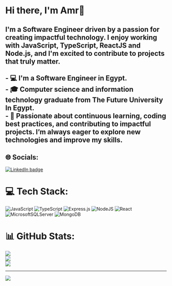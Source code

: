 # Hi there, I'm Amr👋
## I'm a Software Engineer driven by a passion for creating impactful technology.  I enjoy working with JavaScript, TypeScript, ReactJS and Node.js, and I'm excited to contribute to projects that truly matter.<br><br>- 💻 I'm a Software Engineer in Egypt.<br>- 🎓 Computer science and information technology graduate from The Future University In Egypt.<br>- 🔭 Passionate about continuous learning, coding best practices, and contributing to impactful projects. I’m always eager to explore new technologies and improve my skills.

## 🌐 Socials:
[![LinkedIn badge](https://img.shields.io/badge/linkedin-amrmohamed-%230177B5?style=flat&logo=linkedin)](https://www.linkedin.com/in/amr-mohamed-b708a92a6/)

# 💻 Tech Stack:
![JavaScript](https://img.shields.io/badge/javascript-%23323330.svg?style=for-the-badge&logo=javascript&logoColor=%23F7DF1E) ![TypeScript](https://img.shields.io/badge/typescript-%23007ACC.svg?style=for-the-badge&logo=typescript&logoColor=white)  ![Express.js](https://img.shields.io/badge/express.js-%23404d59.svg?style=for-the-badge&logo=express&logoColor=%2361DAFB) ![NodeJS](https://img.shields.io/badge/node.js-6DA55F?style=for-the-badge&logo=node.js&logoColor=white)  ![React](https://img.shields.io/badge/react-%2320232a.svg?style=for-the-badge&logo=react&logoColor=%2361DAFB) ![MicrosoftSQLServer](https://img.shields.io/badge/Microsoft%20SQL%20Server-CC2927?style=for-the-badge&logo=microsoft%20sql%20server&logoColor=white) ![MongoDB](https://img.shields.io/badge/MongoDB-%234ea94b.svg?style=for-the-badge&logo=mongodb&logoColor=white)

# 📊 GitHub Stats:
![](https://github-readme-stats.vercel.app/api?username=Amr-Azab&theme=dark&hide_border=false&include_all_commits=false&count_private=false)<br/>
![](https://github-readme-streak-stats.herokuapp.com/?user=Amr-Azab&theme=dark&hide_border=false)<br/>
![](https://github-readme-stats.vercel.app/api/top-langs/?username=Amr-Azab&theme=dark&hide_border=false&include_all_commits=false&count_private=false&layout=compact)

---
[![](https://visitcount.itsvg.in/api?id=Amr-Azab&icon=0&color=0)](https://visitcount.itsvg.in)

<!--
**Amr-azab/Amr-Azab** is a ✨ _special_ ✨ repository because its `README.md` (this file) appears on your GitHub profile.

Here are some ideas to get you started:

- 🔭 I’m currently working on ...
- 🌱 I’m currently learning ...
- 👯 I’m looking to collaborate on ...
- 🤔 I’m looking for help with ...
- 💬 Ask me about ...
- 📫 How to reach me: ...
- 😄 Pronouns: ...
- ⚡ Fun fact: ...
-->
